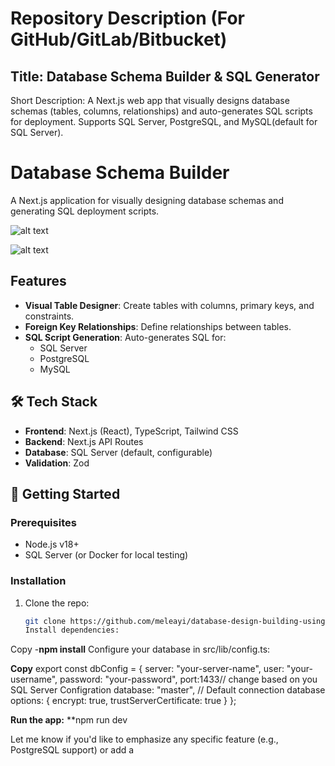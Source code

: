 # Repository Description (For GitHub/GitLab/Bitbucket)

## Title: Database Schema Builder & SQL Generator

Short Description:
A Next.js web app that visually designs database schemas (tables, columns, relationships) and auto-generates SQL scripts for deployment. Supports SQL Server, PostgreSQL, and MySQL(default for SQL Server).

# Database Schema Builder

A Next.js application for visually designing database schemas and generating SQL deployment scripts.

![alt text](image.png)

![alt text](image-1.png)

## Features

- **Visual Table Designer**: Create tables with columns, primary keys, and constraints.
- **Foreign Key Relationships**: Define relationships between tables.
- **SQL Script Generation**: Auto-generates SQL for:
  - SQL Server
  - PostgreSQL
  - MySQL

## 🛠️ Tech Stack

- **Frontend**: Next.js (React), TypeScript, Tailwind CSS
- **Backend**: Next.js API Routes
- **Database**: SQL Server (default, configurable)
- **Validation**: Zod

## 🚀 Getting Started

### Prerequisites

- Node.js v18+
- SQL Server (or Docker for local testing)

### Installation

1. Clone the repo:
   ```bash
   git clone https://github.com/meleayi/database-design-building-using-UI.git
   Install dependencies:
   ```

Copy -**npm install**
Configure your database in src/lib/config.ts:

**Copy**
export const dbConfig = {
server: "your-server-name",
user: "your-username",
password: "your-password",
port:1433// change based on you SQL Server Configration
database: "master", // Default connection database
options: { encrypt: true, trustServerCertificate: true }
};

**Run the app:**
\*\*npm run dev

Let me know if you'd like to emphasize any specific feature (e.g., PostgreSQL support) or add a
